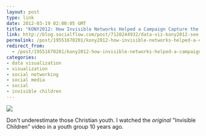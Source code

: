 ```yaml
---
layout: post
type: link
date: 2012-03-19 02:00:05 GMT
title: "KONY2012: How Invisible Networks Helped a Campaign Capture the World's Attention"
link: http://blog.socialflow.com/post/7120244932/data-viz-kony2012-see-how-invisible-networks-helped-a-campaign-capture-the-worlds-attention
permalink: /post/19551670201/kony2012-how-invisible-networks-helped-a-campaign
redirect_from: 
  - /post/19551670201/kony2012-how-invisible-networks-helped-a-campaign
categories:
- data visualization
- visualization
- social networking
- social media
- social
- invisible children
---
```

<p><img src="http://blog.socialflow.com/wp-content/uploads/2012/03/kony-network-locations.jpg" /></p>
<p>Don't underestimate those Christian youth. I watched the <i>original</i> "Invisible Children" video in a youth group 10 years ago.</p>